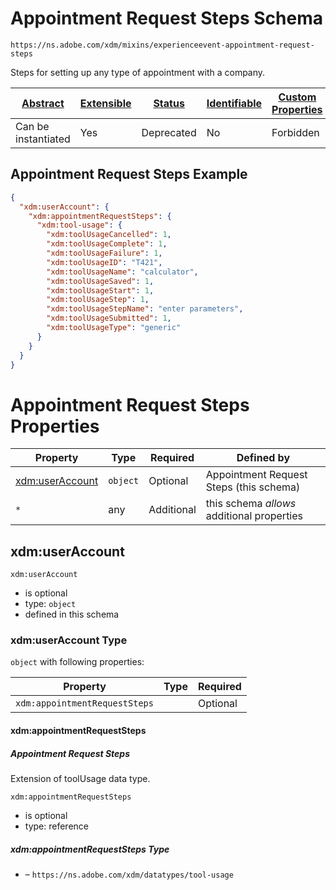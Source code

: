
# Appointment Request Steps Schema

```
https://ns.adobe.com/xdm/mixins/experienceevent-appointment-request-steps
```

Steps for setting up any type of appointment with a company.

| [Abstract](../../../abstract.md) | [Extensible](../../../extensions.md) | [Status](../../../status.md) | [Identifiable](../../../id.md) | [Custom Properties](../../../extensions.md) | [Additional Properties](../../../extensions.md) | Defined In |
|----------------------------------|--------------------------------------|------------------------------|--------------------------------|---------------------------------------------|-------------------------------------------------|------------|
| Can be instantiated | Yes | Deprecated | No | Forbidden | Permitted | [fieldgroups/deprecated/experienceevent-appointment-request-steps.schema.json](fieldgroups/deprecated/experienceevent-appointment-request-steps.schema.json) |

## Appointment Request Steps Example
```json
{
  "xdm:userAccount": {
    "xdm:appointmentRequestSteps": {
      "xdm:tool-usage": {
        "xdm:toolUsageCancelled": 1,
        "xdm:toolUsageComplete": 1,
        "xdm:toolUsageFailure": 1,
        "xdm:toolUsageID": "T421",
        "xdm:toolUsageName": "calculator",
        "xdm:toolUsageSaved": 1,
        "xdm:toolUsageStart": 1,
        "xdm:toolUsageStep": 1,
        "xdm:toolUsageStepName": "enter parameters",
        "xdm:toolUsageSubmitted": 1,
        "xdm:toolUsageType": "generic"
      }
    }
  }
}
```

# Appointment Request Steps Properties

| Property | Type | Required | Defined by |
|----------|------|----------|------------|
| [xdm:userAccount](#xdmuseraccount) | `object` | Optional | Appointment Request Steps (this schema) |
| `*` | any | Additional | this schema *allows* additional properties |

## xdm:userAccount


`xdm:userAccount`
* is optional
* type: `object`
* defined in this schema

### xdm:userAccount Type


`object` with following properties:


| Property | Type | Required |
|----------|------|----------|
| `xdm:appointmentRequestSteps`|  | Optional |



#### xdm:appointmentRequestSteps
##### Appointment Request Steps

Extension of toolUsage data type.

`xdm:appointmentRequestSteps`
* is optional
* type: reference

##### xdm:appointmentRequestSteps Type


* []() – `https://ns.adobe.com/xdm/datatypes/tool-usage`









